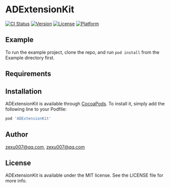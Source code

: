 # ADExtensionKit

[![CI Status](https://img.shields.io/travis/zexu007@qq.com/ADExtensionKit.svg?style=flat)](https://travis-ci.org/zexu007@qq.com/ADExtensionKit)
[![Version](https://img.shields.io/cocoapods/v/ADExtensionKit.svg?style=flat)](https://cocoapods.org/pods/ADExtensionKit)
[![License](https://img.shields.io/cocoapods/l/ADExtensionKit.svg?style=flat)](https://cocoapods.org/pods/ADExtensionKit)
[![Platform](https://img.shields.io/cocoapods/p/ADExtensionKit.svg?style=flat)](https://cocoapods.org/pods/ADExtensionKit)

## Example

To run the example project, clone the repo, and run `pod install` from the Example directory first.

## Requirements

## Installation

ADExtensionKit is available through [CocoaPods](https://cocoapods.org). To install
it, simply add the following line to your Podfile:

```ruby
pod 'ADExtensionKit'
```

## Author

zexu007@qq.com, zexu007@qq.com

## License

ADExtensionKit is available under the MIT license. See the LICENSE file for more info.
